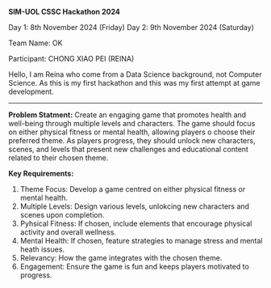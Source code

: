 **SIM-UOL CSSC Hackathon 2024**

Day 1: 8th November 2024 (Friday)
Day 2: 9th November 2024 (Saturday)

Team Name: OK

Participant: CHONG XIAO PEI (REINA)

Hello, I am Reina who come from a Data Science background, not Computer Science.
As this is my first hackathon and this was my first attempt at game development.

---

**Problem Statment:**
Create an engaging game that promotes health and well-being through multiple levels and characters. The game should focus on either physical fitness or mental health, allowing players o choose their preferred theme. As players progress, they should unlock new characters, scenes, and levels that present new challenges and educational content related to their chosen theme.


**Key Requirements:**
1. Theme Focus: Develop a game centred on either physical fitness or mental health.
2. Multiple Levels: Design various levels, unlokcing new characters and scenes upon completion.
3. Pyhsical Fitness: If chosen, include elements that encourage physical activity and overall wellness.
4. Mental Health: If chosen, feature strategies to manage stress and mental heath issues.
5. Relevancy: How the game integrates with the chosen theme.
6. Engagement: Ensure the game is fun and keeps players motivated to progress.
